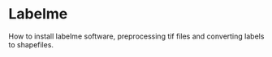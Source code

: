 # Labelme
How to install labelme software, preprocessing tif files and converting labels to shapefiles.
